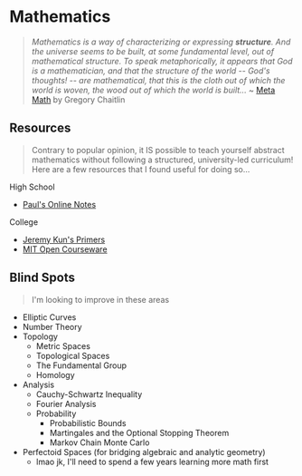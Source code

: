 # Mathematics
> *Mathematics is a way of characterizing or expressing **structure**. And the universe seems to be built, at some fundamental level, out of mathematical structure. To speak metaphorically, it appears that God is a mathematician, and that the structure of the world -- God's thoughts! -- are mathematical, that this is the cloth out of which the world is woven, the wood out of which the world is built...* ~ [Meta Math](https://arxiv.org/pdf/math/0404335.pdf) by Gregory Chaitlin

## Resources
> Contrary to popular opinion, it IS possible to teach yourself abstract mathematics without following a structured, university-led curriculum! Here are a few resources that I found useful for doing so...

High School
* [Paul's Online Notes](http://tutorial.math.lamar.edu/)

College
* [Jeremy Kun's Primers](https://jeremykun.com/primers/)
* [MIT Open Courseware](https://ocw.mit.edu/courses/mathematics/)

## Blind Spots
> I'm looking to improve in these areas

* Elliptic Curves
* Number Theory
* Topology
    * Metric Spaces
    * Topological Spaces
    * The Fundamental Group
    * Homology
* Analysis
    * Cauchy-Schwartz Inequality
    * Fourier Analysis
    * Probability
        * Probabilistic Bounds
        * Martingales and the Optional Stopping Theorem
        * Markov Chain Monte Carlo
* Perfectoid Spaces (for bridging algebraic and analytic geometry)
    * lmao jk, I'll need to spend a few years learning more math first